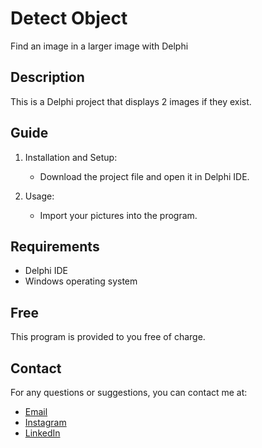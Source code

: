 # Detect Object

Find an image in a larger image with Delphi

## Description

This is a Delphi project that displays 2 images if they exist.

## Guide

1. Installation and Setup:
   - Download the project file and open it in Delphi IDE.
   
2. Usage:
   - Import your pictures into the program.
   
## Requirements

- Delphi IDE
- Windows operating system

## Free

This program is provided to you free of charge.

## Contact

For any questions or suggestions, you can contact me at:

- [Email](mailto:abolfazl77ka@gmail.com)
- [Instagram](https://instagram.com/aidenkazemzadeh)
- [LinkedIn](https://www.linkedin.com/in/aiden-kazemzadeh-19b1a9196)
